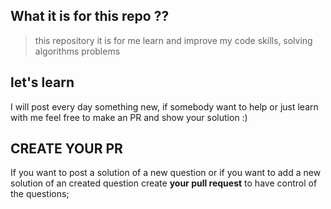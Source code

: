 ## What it is for this repo ??

> this repository it is for me learn and improve my code skills, solving algorithms problems

## let's learn
I will post every day something new, if somebody want to help or just learn with me feel free to make an PR and show your solution :)

## CREATE YOUR PR
If you want to post a solution of a new question or if you want to add a new solution of an created question create **your pull request** to have control of the questions; 